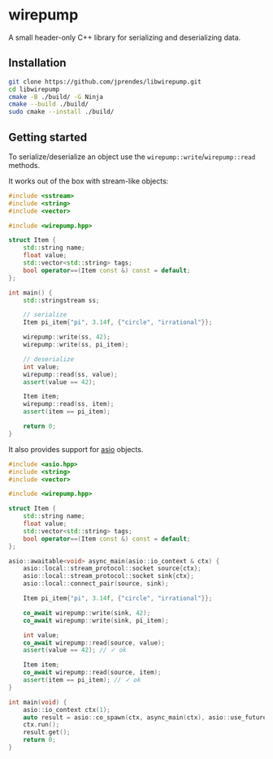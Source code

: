 # wirepump

A small header-only C++ library for serializing and deserializing data.

## Installation

```bash
git clone https://github.com/jprendes/libwirepump.git
cd libwirepump
cmake -B ./build/ -G Ninja
cmake --build ./build/
sudo cmake --install ./build/
```

## Getting started

To serialize/deserialize an object use the `wirepump::write`/`wirepump::read` methods.

It works out of the box with stream-like objects:
```c++
#include <sstream>
#include <string>
#include <vector>

#include <wirepump.hpp>

struct Item {
    std::string name;
    float value;
    std::vector<std::string> tags;
    bool operator==(Item const &) const = default;
};

int main() {
    std::stringstream ss;

    // serialize
    Item pi_item{"pi", 3.14f, {"circle", "irrational"}};

    wirepump::write(ss, 42);
    wirepump::write(ss, pi_item);

    // deserialize
    int value;
    wirepump::read(ss, value);
    assert(value == 42);

    Item item;
    wirepump::read(ss, item);
    assert(item == pi_item);

    return 0;
}
```

It also provides support for [asio](https://think-async.com/Asio/) objects.
```c++
#include <asio.hpp>
#include <string>
#include <vector>

#include <wirepump.hpp>

struct Item {
    std::string name;
    float value;
    std::vector<std::string> tags;
    bool operator==(Item const &) const = default;
};

asio::awaitable<void> async_main(asio::io_context & ctx) {
    asio::local::stream_protocol::socket source{ctx};
    asio::local::stream_protocol::socket sink{ctx};
    asio::local::connect_pair(source, sink);

    Item pi_item{"pi", 3.14f, {"circle", "irrational"}};

    co_await wirepump::write(sink, 42);
    co_await wirepump::write(sink, pi_item);

    int value;
    co_await wirepump::read(source, value);
    assert(value == 42); // ✓ ok

    Item item;
    co_await wirepump::read(source, item);
    assert(item == pi_item); // ✓ ok
}

int main(void) {
    asio::io_context ctx(1);
    auto result = asio::co_spawn(ctx, async_main(ctx), asio::use_future);
    ctx.run();
    result.get();
    return 0;
}
```
